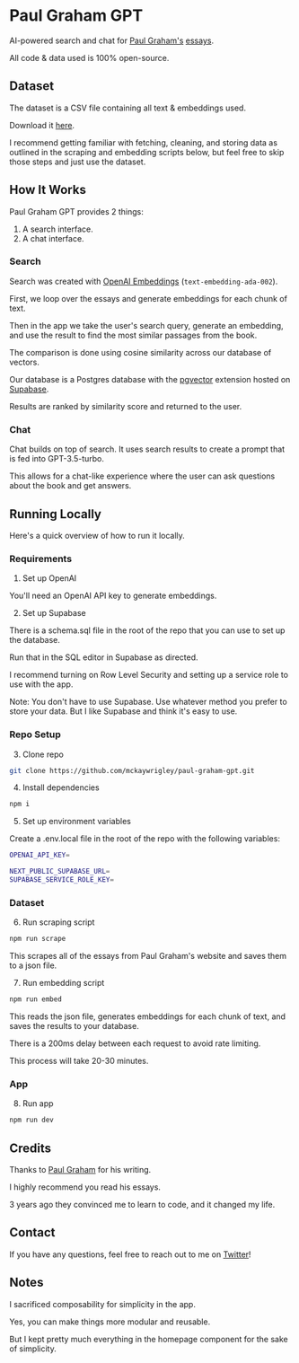 # Paul Graham GPT

AI-powered search and chat for [Paul Graham's](https://twitter.com/paulg) [essays](http://www.paulgraham.com/articles.html).

All code & data used is 100% open-source.

## Dataset

The dataset is a CSV file containing all text & embeddings used.

Download it [here](https://drive.google.com/file/d/1BxcPw2mn0VYFucc62wlt9H0nQiOu38ki/view?usp=sharing).

I recommend getting familiar with fetching, cleaning, and storing data as outlined in the scraping and embedding scripts below, but feel free to skip those steps and just use the dataset.

## How It Works

Paul Graham GPT provides 2 things:

1. A search interface.
2. A chat interface.

### Search

Search was created with [OpenAI Embeddings](https://platform.openai.com/docs/guides/embeddings) (`text-embedding-ada-002`).

First, we loop over the essays and generate embeddings for each chunk of text.

Then in the app we take the user's search query, generate an embedding, and use the result to find the most similar passages from the book.

The comparison is done using cosine similarity across our database of vectors.

Our database is a Postgres database with the [pgvector](https://github.com/pgvector/pgvector) extension hosted on [Supabase](https://supabase.com/).

Results are ranked by similarity score and returned to the user.

### Chat

Chat builds on top of search. It uses search results to create a prompt that is fed into GPT-3.5-turbo.

This allows for a chat-like experience where the user can ask questions about the book and get answers.

## Running Locally

Here's a quick overview of how to run it locally.

### Requirements

1. Set up OpenAI

You'll need an OpenAI API key to generate embeddings.

2. Set up Supabase

There is a schema.sql file in the root of the repo that you can use to set up the database.

Run that in the SQL editor in Supabase as directed.

I recommend turning on Row Level Security and setting up a service role to use with the app.

Note: You don't have to use Supabase. Use whatever method you prefer to store your data. But I like Supabase and think it's easy to use.

### Repo Setup

3. Clone repo

```bash
git clone https://github.com/mckaywrigley/paul-graham-gpt.git
```

4. Install dependencies

```bash
npm i
```

5. Set up environment variables

Create a .env.local file in the root of the repo with the following variables:

```bash
OPENAI_API_KEY=

NEXT_PUBLIC_SUPABASE_URL=
SUPABASE_SERVICE_ROLE_KEY=
```

### Dataset

6. Run scraping script

```bash
npm run scrape
```

This scrapes all of the essays from Paul Graham's website and saves them to a json file.

7. Run embedding script

```bash
npm run embed
```

This reads the json file, generates embeddings for each chunk of text, and saves the results to your database.

There is a 200ms delay between each request to avoid rate limiting.

This process will take 20-30 minutes.

### App

8. Run app

```bash
npm run dev
```

## Credits

Thanks to [Paul Graham](https://twitter.com/paulg) for his writing.

I highly recommend you read his essays.

3 years ago they convinced me to learn to code, and it changed my life.

## Contact

If you have any questions, feel free to reach out to me on [Twitter](https://twitter.com/mckaywrigley)!

## Notes

I sacrificed composability for simplicity in the app.

Yes, you can make things more modular and reusable.

But I kept pretty much everything in the homepage component for the sake of simplicity.
